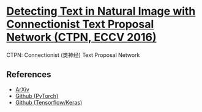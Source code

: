 # [Detecting Text in Natural Image with Connectionist Text Proposal Network (CTPN, ECCV 2016)](https://drive.google.com/file/d/1JrW9_dqn3HxK-hm73bWpbxxC0QqCmzVJ/view?usp=drivesdk)

CTPN: Connectionist (类神经) Text Proposal Network


## References
- [ArXiv](https://arxiv.org/pdf/1609.03605.pdf)
- [Github (PyTorch)](https://github.com/opconty/pytorch_ctpn)
- [Github (Tensorflow/Keras)](https://github.com/eragonruan/text-detection-ctpn)
